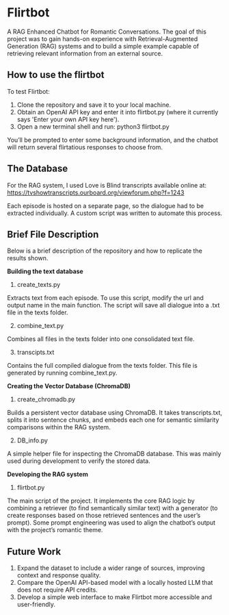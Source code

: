 # Flirtbot
A RAG Enhanced Chatbot for Romantic Conversations. 
The goal of this project was to gain hands-on experience with Retrieval-Augmented Generation (RAG) systems and to build a simple example capable of retrieving relevant information from an external source.

## How to use the flirtbot
To test Flirtbot:
1.	Clone the repository and save it to your local machine.
2.	Obtain an OpenAI API key and enter it into flirtbot.py (where it currently says 'Enter your own API key here').
3.	Open a new terminal shell and run:
python3 flirtbot.py

You’ll be prompted to enter some background information, and the chatbot will return several flirtatious responses to choose from.

## The Database
For the RAG system, I used Love is Blind transcripts available online at: https://tvshowtranscripts.ourboard.org/viewforum.php?f=1243

Each episode is hosted on a separate page, so the dialogue had to be extracted individually. A custom script was written to automate this process. 

## Brief File Description
Below is a brief description of the repository and how to replicate the results shown. 

**Building the text database**

1. create_texts.py

Extracts text from each episode. To use this script, modify the url and output name in the main function. The script will save all dialogue into a .txt file in the texts folder.

2. combine_text.py

Combines all files in the texts folder into one consolidated text file.

3. transcipts.txt

Contains the full compiled dialogue from the texts folder. This file is generated by running combine_text.py.

**Creating the Vector Database (ChromaDB)**

1. create_chromadb.py

Builds a persistent vector database using ChromaDB. It takes transcripts.txt, splits it into sentence chunks, and embeds each one for semantic similarity comparisons within the RAG system.

2. DB_info.py

A simple helper file for inspecting the ChromaDB database. This was mainly used during development to verify the stored data.

**Developing the RAG system**

1. flirtbot.py

The main script of the project. It implements the core RAG logic by combining a retriever (to find semantically similar text) with a generator (to create responses based on those retrieved sentences and the user’s prompt).
Some prompt engineering was used to align the chatbot’s output with the project’s romantic theme.

## Future Work
1.	Expand the dataset to include a wider range of sources, improving context and response quality.
2.	Compare the OpenAI API-based model with a locally hosted LLM that does not require API credits.
3.	Develop a simple web interface to make Flirtbot more accessible and user-friendly.